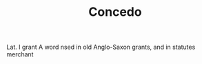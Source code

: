---
title: Concedo
letter: C
permalink: "/definitions/bld-concedo.html"
body: Lat. I grant A word nsed in old Anglo-Saxon grants, and in statutes merchant
published_at: '2018-07-07'
source: Black's Law Dictionary 2nd Ed (1910)
layout: post
---
